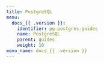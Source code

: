 ```yaml
---
title: PostgreSQL
menu:
  docs_{{ .version }}:
    identifier: pg-postgres-guides
    name: PostgreSQL
    parent: guides
    weight: 10
menu_name: docs_{{ .version }}
---
```

